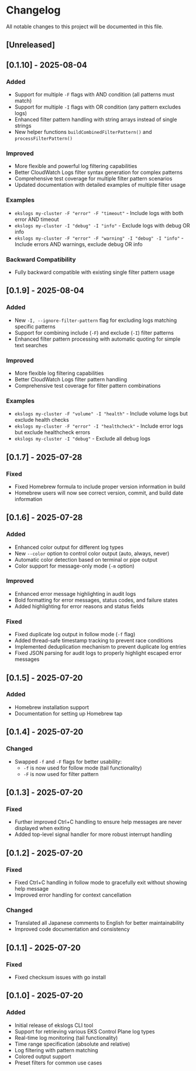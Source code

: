 # Changelog

All notable changes to this project will be documented in this file.

## [Unreleased]

## [0.1.10] - 2025-08-04

### Added
- Support for multiple `-F` flags with AND condition (all patterns must match)
- Support for multiple `-I` flags with OR condition (any pattern excludes logs)
- Enhanced filter pattern handling with string arrays instead of single strings
- New helper functions `buildCombinedFilterPattern()` and `processFilterPattern()`

### Improved
- More flexible and powerful log filtering capabilities
- Better CloudWatch Logs filter syntax generation for complex patterns
- Comprehensive test coverage for multiple filter pattern scenarios
- Updated documentation with detailed examples of multiple filter usage

### Examples
- `ekslogs my-cluster -F "error" -F "timeout"` - Include logs with both error AND timeout
- `ekslogs my-cluster -I "debug" -I "info"` - Exclude logs with debug OR info
- `ekslogs my-cluster -F "error" -F "warning" -I "debug" -I "info"` - Include errors AND warnings, exclude debug OR info

### Backward Compatibility
- Fully backward compatible with existing single filter pattern usage

## [0.1.9] - 2025-08-04

### Added
- New `-I, --ignore-filter-pattern` flag for excluding logs matching specific patterns
- Support for combining include (`-F`) and exclude (`-I`) filter patterns
- Enhanced filter pattern processing with automatic quoting for simple text searches

### Improved
- More flexible log filtering capabilities
- Better CloudWatch Logs filter pattern handling
- Comprehensive test coverage for filter pattern combinations

### Examples
- `ekslogs my-cluster -F "volume" -I "health"` - Include volume logs but exclude health checks
- `ekslogs my-cluster -F "error" -I "healthcheck"` - Include error logs but exclude healthcheck errors
- `ekslogs my-cluster -I "debug"` - Exclude all debug logs

## [0.1.7] - 2025-07-28

### Fixed
- Fixed Homebrew formula to include proper version information in build
- Homebrew users will now see correct version, commit, and build date information

## [0.1.6] - 2025-07-28

### Added
- Enhanced color output for different log types
- New `--color` option to control color output (auto, always, never)
- Automatic color detection based on terminal or pipe output
- Color support for message-only mode (`-m` option)

### Improved
- Enhanced error message highlighting in audit logs
- Bold formatting for error messages, status codes, and failure states
- Added highlighting for error reasons and status fields

### Fixed
- Fixed duplicate log output in follow mode (`-f` flag)
- Added thread-safe timestamp tracking to prevent race conditions
- Implemented deduplication mechanism to prevent duplicate log entries
- Fixed JSON parsing for audit logs to properly highlight escaped error messages

## [0.1.5] - 2025-07-20

### Added
- Homebrew installation support
- Documentation for setting up Homebrew tap

## [0.1.4] - 2025-07-20

### Changed
- Swapped `-f` and `-F` flags for better usability:
  - `-f` is now used for follow mode (tail functionality)
  - `-F` is now used for filter pattern

## [0.1.3] - 2025-07-20

### Fixed
- Further improved Ctrl+C handling to ensure help messages are never displayed when exiting
- Added top-level signal handler for more robust interrupt handling

## [0.1.2] - 2025-07-20

### Fixed
- Fixed Ctrl+C handling in follow mode to gracefully exit without showing help message
- Improved error handling for context cancellation

### Changed
- Translated all Japanese comments to English for better maintainability
- Improved code documentation and consistency

## [0.1.1] - 2025-07-20

### Fixed
- Fixed checksum issues with go install

## [0.1.0] - 2025-07-20

### Added
- Initial release of ekslogs CLI tool
- Support for retrieving various EKS Control Plane log types
- Real-time log monitoring (tail functionality)
- Time range specification (absolute and relative)
- Log filtering with pattern matching
- Colored output support
- Preset filters for common use cases
